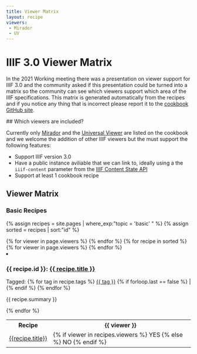 ```yaml
---
title: Viewer Matrix
layout: recipe
viewers:
 - Mirador
 - UV
---
```


# IIIF 3.0 Viewer Matrix

In the 2021 Working meeting there was a presentation on viewer support for IIIF 3.0 and the community asked if this presentation could be turned into a matrix so the community can see which viewers support which area of the IIIF specifications. This matrix is generated automatically from the recipes and if you notice any thing that is incorrect please report it to the [cookbook GitHub site](https://github.com/IIIF/cookbook-recipes/issues/new).

## Which viewers are included?

Currently only [Mirador]() and the [Universal Viewer]() are listed on the cookbook and we welcome the addition of other IIIF viewers but the must support the following features:

 * Support IIIF version 3.0 
 * Have a public instance aviliable that we can link to, ideally using a the `iiif-content` parameter from the [IIIF Content State API]()
 * Support at least 1 cookbook recipe 

## Viewer Matrix

### Basic Recipes

{% assign recipes = site.pages | where_exp:"topic = 'basic' " %}
{% assign sorted = recipes | sort:"id" %}
<table>
    <tr>
        <th>Recipe</th>
        {% for viewer in page.viewers %}
            <th>{{ viewer }}</th>
        {% endfor %}
    </tr>    
{% for recipe in sorted %}
    <tr>
        <td><a href="{{ site.cookbook_url | absolute_url }}{{ recipe.url }}">{{recipe.title}}</a></td>
        {% for viewer in page.viewers %}
            <td>
                {% if viewer in recipes.viewers %}
                    YES
                {% else %}
                    NO
                {% endif %}
            </td>
        {% endfor %}
    </tr>
<li>
  <h3>{{ recipe.id }}: <a href="{{ site.cookbook_url | absolute_url }}{{ recipe.url }}">{{ recipe.title }}</a></h3>
  <p>Tagged: 
  {% for tag in recipe.tags %}
    <a href="">{{ tag }}</a>
    {% if forloop.last == false %} | {% endif %} 
  {% endfor %}
  </p>
  <p>{{ recipe.summary }}</p>
</li>
{% endfor %}


